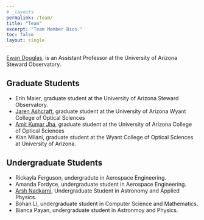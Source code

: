 ```yaml
---
# _layouts
permalink: /Team/
title: "Team"
excerpt: "Team Member Bios."
toc: false
layout: single
---
```


[Ewan Douglas](https://www.as.arizona.edu/people/faculty/ewan-douglas), is an Assistant Professor at the University of Arizona Steward Observatory.

## Graduate Students
- Erin Maier, graduate student at the University of Arizona Steward Observatory.
- [Jaren Ashcraft](https://www.linkedin.com/in/jashcraf/), graduate student at the University of Arizona Wyant College of Optical Sciences
- [Amit Kumar Jha](https://www.linkedin.com/in/amit-kumar-jha-79b8a6110/), graduate student at the University of Arizona College of Optical Sciences
- Kian Milani, graduate student at the Wyant College of Optical Sciences at University of Arizona.

## Undergraduate Students

- Rickayla Ferguson, undergradute in Aerospace Engineering.
- Amanda Fordyce, undergraduate student in Aerospace Engineering.
- [Arsh Nadkarni](https://astroarshn2000.github.io/), Undergraduate Student in Astronomy and Applied Physics.
- Bohan Li, undergraduate student in Computer Science and Mathematics.
- Bianca Payan, undergraduate student in Astronmoy and Physics.

